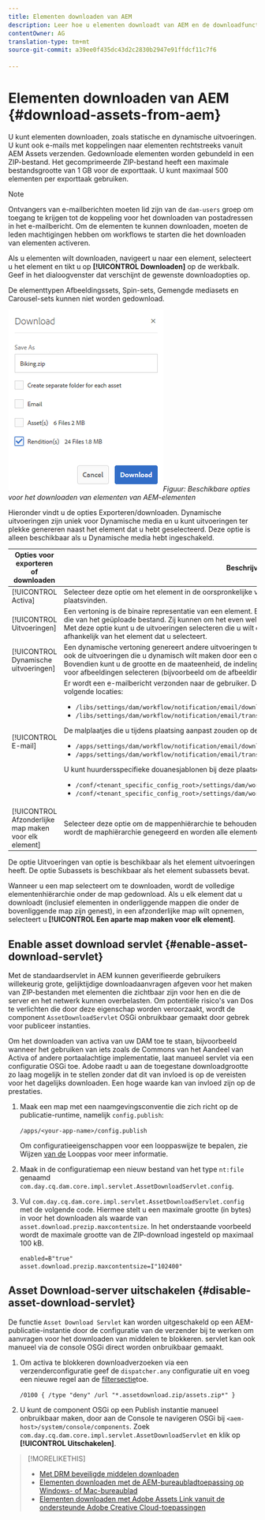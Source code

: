```yaml
---
title: Elementen downloaden van AEM
description: Leer hoe u elementen downloadt van AEM en de downloadfunctionaliteit in- of uitschakelt.
contentOwner: AG
translation-type: tm+mt
source-git-commit: a39ee0f435dc43d2c2830b2947e91ffdcf11c7f6

---
```



# Elementen downloaden van AEM {#download-assets-from-aem}

U kunt elementen downloaden, zoals statische en dynamische uitvoeringen. U kunt ook e-mails met koppelingen naar elementen rechtstreeks vanuit AEM Assets verzenden. Gedownloade elementen worden gebundeld in een ZIP-bestand. Het gecomprimeerde ZIP-bestand heeft een maximale bestandsgrootte van 1 GB voor de exporttaak. U kunt maximaal 500 elementen per exporttaak gebruiken.

>[!NOTE]
>
>Ontvangers van e-mailberichten moeten lid zijn van de `dam-users` groep om toegang te krijgen tot de koppeling voor het downloaden van postadressen in het e-mailbericht. Om de elementen te kunnen downloaden, moeten de leden machtigingen hebben om workflows te starten die het downloaden van elementen activeren.

Als u elementen wilt downloaden, navigeert u naar een element, selecteert u het element en tikt u op **[!UICONTROL Downloaden]** op de werkbalk. Geef in het dialoogvenster dat verschijnt de gewenste downloadopties op.

De elementtypen Afbeeldingssets, Spin-sets, Gemengde mediasets en Carousel-sets kunnen niet worden gedownload.

![Beschikbare opties voor het downloaden van elementen van AEM Assets](assets/asset_download_dialog.png)*Figuur: Beschikbare opties voor het downloaden van elementen van AEM-elementen*

Hieronder vindt u de opties Exporteren/downloaden. Dynamische uitvoeringen zijn uniek voor Dynamische media en u kunt uitvoeringen ter plekke genereren naast het element dat u hebt geselecteerd. Deze optie is alleen beschikbaar als u Dynamische media hebt ingeschakeld.

| Opties voor exporteren of downloaden | Beschrijvingen |
|---|---|
| [!UICONTROL Activa] | Selecteer deze optie om het element in de oorspronkelijke vorm te downloaden zonder dat er uitvoeringen plaatsvinden. |
| [!UICONTROL Uitvoeringen] | Een vertoning is de binaire representatie van een element. Elementen hebben een primaire representatie, namelijk die van het geüploade bestand. Zij kunnen om het even welk aantal vertegenwoordiging hebben. <br> Met deze optie kunt u de uitvoeringen selecteren die u wilt downloaden. Welke uitvoeringen beschikbaar zijn, is afhankelijk van het element dat u selecteert. |
| [!UICONTROL Dynamische uitvoeringen] | Een dynamische vertoning genereert andere uitvoeringen ter plekke. Wanneer u deze optie selecteert, selecteert u ook de uitvoeringen die u dynamisch wilt maken door een optie te selecteren in de lijst [Voorinstellingen](image-presets.md) afbeelding. <br>Bovendien kunt u de grootte en de maateenheid, de indeling, de kleurruimte, de resolutie en alle wijzigingstoetsen voor afbeeldingen selecteren (bijvoorbeeld om de afbeelding om te keren) |
| [!UICONTROL E-mail] | Er wordt een e-mailbericht verzonden naar de gebruiker. De standaard e-mailsjablonen zijn beschikbaar op de volgende locaties:<ul><li>`/libs/settings/dam/workflow/notification/email/downloadasset`</li><li>`/libs/settings/dam/workflow/notification/email/transientworkflowcompleted`</li></ul> De malplaatjes die u tijdens plaatsing aanpast zouden op deze plaatsen moeten aanwezig zijn: <ul><li>`/apps/settings/dam/workflow/notification/email/downloadasset`</li><li>`/apps/settings/dam/workflow/notification/email/transientworkflowcompleted`</li></ul>U kunt huurdersspecifieke douanesjablonen bij deze plaatsen opslaan:<ul><li>`/conf/<tenant_specific_config_root>/settings/dam/workflow/notification/email/downloadasset`</li><li>`/conf/<tenant_specific_config_root>/settings/dam/workflow/notification/email/transientworkflowcompleted`</li></ul> |
| [!UICONTROL Afzonderlijke map maken voor elk element] | Selecteer deze optie om de mappenhiërarchie te behouden tijdens het downloaden van elementen. Standaard wordt de maphiërarchie genegeerd en worden alle elementen in één map op uw lokale systeem gedownload. |

De optie Uitvoeringen van optie is beschikbaar als het element uitvoeringen heeft. De optie Subassets is beschikbaar als het element subassets bevat.

Wanneer u een map selecteert om te downloaden, wordt de volledige elementenhiërarchie onder de map gedownload. Als u elk element dat u downloadt (inclusief elementen in onderliggende mappen die onder de bovenliggende map zijn genest), in een afzonderlijke map wilt opnemen, selecteert u **[!UICONTROL Een aparte map maken voor elk element]**.

## Enable asset download servlet {#enable-asset-download-servlet}

Met de standaardservlet in AEM kunnen geverifieerde gebruikers willekeurig grote, gelijktijdige downloadaanvragen afgeven voor het maken van ZIP-bestanden met elementen die zichtbaar zijn voor hen en die de server en het netwerk kunnen overbelasten. Om potentiële risico&#39;s van Dos te verlichten die door deze eigenschap worden veroorzaakt, wordt de component `AssetDownloadServlet` OSGi onbruikbaar gemaakt door gebrek voor publiceer instanties.

Om het downloaden van activa van uw DAM toe te staan, bijvoorbeeld wanneer het gebruiken van iets zoals de Commons van het Aandeel van Activa of andere portaalachtige implementatie, laat manueel servlet via een configuratie OSGi toe. Adobe raadt u aan de toegestane downloadgrootte zo laag mogelijk in te stellen zonder dat dit van invloed is op de vereisten voor het dagelijks downloaden. Een hoge waarde kan van invloed zijn op de prestaties.

1. Maak een map met een naamgevingsconventie die zich richt op de publicatie-runtime, namelijk `config.publish`:

   `/apps/<your-app-name>/config.publish`

   Om configuratieeigenschappen voor een looppaswijze te bepalen, zie Wijzen [van de](/help/sites-deploying/configure-runmodes.md#defining-configuration-properties-for-a-run-mode) Looppas voor meer informatie.

1. Maak in de configuratiemap een nieuw bestand van het type `nt:file` genaamd `com.day.cq.dam.core.impl.servlet.AssetDownloadServlet.config`.
1. Vul `com.day.cq.dam.core.impl.servlet.AssetDownloadServlet.config` met de volgende code. Hiermee stelt u een maximale grootte (in bytes) in voor het downloaden als waarde van `asset.download.prezip.maxcontentsize`. In het onderstaande voorbeeld wordt de maximale grootte van de ZIP-download ingesteld op maximaal 100 kB.

   ```
   enabled=B"true"
   asset.download.prezip.maxcontentsize=I"102400"
   ```

## Asset Download-server uitschakelen {#disable-asset-download-servlet}

De functie `Asset Download Servlet` kan worden uitgeschakeld op een AEM-publicatie-instantie door de configuratie van de verzender bij te werken om aanvragen voor het downloaden van middelen te blokkeren. servlet kan ook manueel via de console OSGi direct worden onbruikbaar gemaakt.

1. Om activa te blokkeren downloadverzoeken via een verzenderconfiguratie geef de `dispatcher.any` configuratie uit en voeg een nieuwe regel aan de [filtersectie](https://docs.adobe.com/content/help/en/experience-manager-dispatcher/using/configuring/dispatcher-configuration.html#defining-a-filter)toe.

   `/0100 { /type "deny" /url "*.assetdownload.zip/assets.zip*" }`

1. U kunt de component OSGi op een Publish instantie manueel onbruikbaar maken, door aan de Console te navigeren OSGi bij `<aem-host>/system/console/components`. Zoek `com.day.cq.dam.core.impl.servlet.AssetDownloadServlet` en klik op **[!UICONTROL Uitschakelen]**.

>[!MORELIKETHIS]
>
>* [Met DRM beveiligde middelen downloaden](drm.md)
>* [Elementen downloaden met de AEM-bureaubladtoepassing op Windows- of Mac-bureaublad](https://helpx.adobe.com/experience-manager/desktop-app/aem-desktop-app.html)
>* [Elementen downloaden met Adobe Assets Link vanuit de ondersteunde Adobe Creative Cloud-toepassingen](https://helpx.adobe.com/enterprise/using/manage-assets-using-adobe-asset-link.html)